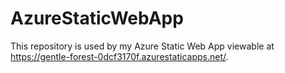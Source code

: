 # AzureStaticWebApp

This repository is used by my Azure Static Web App viewable at <https://gentle-forest-0dcf3170f.azurestaticapps.net/>.
